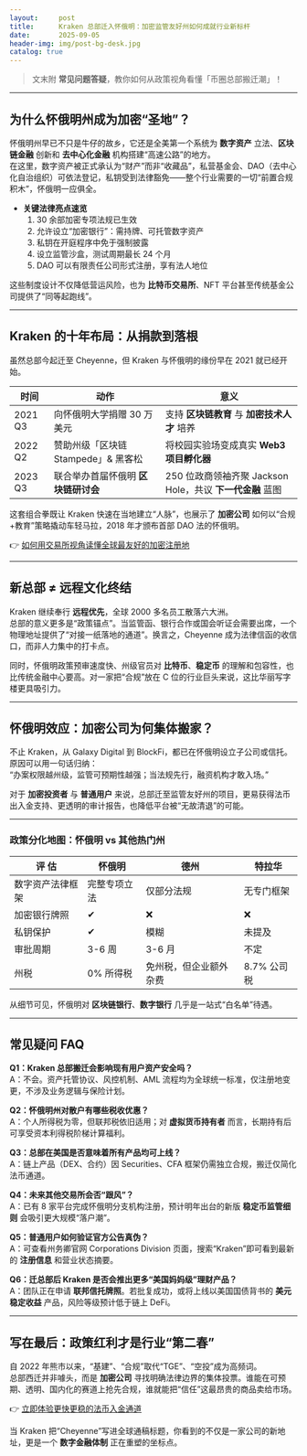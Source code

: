 ```yaml
---
layout:     post
title:      Kraken 总部迁入怀俄明：加密监管友好州如何成就行业新标杆
date:       2025-09-05
header-img: img/post-bg-desk.jpg
catalog: true
---
```


> 文末附 **常见问题答疑**，教你如何从政策视角看懂「币圈总部搬迁潮」！

---

## 为什么怀俄明州成为加密“圣地”？
怀俄明州早已不只是牛仔的故乡，它还是全美第一个系统为 **数字资产** 立法、**区块链金融** 创新和 **去中心化金融** 机构搭建“高速公路”的地方。  
在这里，数字资产被正式承认为“财产”而非“收藏品”，私营基金会、DAO（去中心化自治组织）可依法登记，私钥受到法律豁免——整个行业需要的一切“前置合规积木”，怀俄明一应俱全。

* **关键法律亮点速览**  
  1. 30 余部加密专项法规已生效  
  2. 允许设立“加密银行”：需持牌、可托管数字资产  
  3. 私钥在开庭程序中免于强制披露  
  4. 设立监管沙盒，测试周期最长 24 个月  
  5. DAO 可以有限责任公司形式注册，享有法人地位  

这些制度设计不仅降低营运风险，也为 **比特币交易所**、NFT 平台甚至传统基金公司提供了“同等起跑线”。  

---

## Kraken 的十年布局：从捐款到落根
虽然总部今起迁至 Cheyenne，但 Kraken 与怀俄明的缘份早在 2021 就已经开始。

| 时间 | 动作 | 意义 |
|---|---|---|
| 2021 Q3 | 向怀俄明大学捐赠 30 万美元 | 支持 **区块链教育** 与 **加密技术人才** 培养 |
| 2022 Q2 | 赞助州级「区块链 Stampede」& 黑客松 | 将校园实验场变成真实 **Web3 项目孵化器** |
| 2023 Q3 | 联合举办首届怀俄明 **区块链研讨会** | 250 位政商领袖齐聚 Jackson Hole，共议 **下一代金融** 蓝图 |

这套组合拳既让 Kraken 快速在当地建立“人脉”，也展示了 **加密公司** 如何以“合规+教育”策略撬动车轻马拉，2018 年才颁布首部 DAO 法的怀俄明。

👉 [如何用交易所视角读懂全球最友好的加密注册地](https://okxdog.com/)

---

## 新总部 ≠ 远程文化终结
Kraken 继续奉行 **远程优先**，全球 2000 多名员工散落六大洲。  
总部的意义更多是“政策锚点”。当监管函、银行合作或国会听证会需要出席，一个物理地址提供了“对接一纸落地的通道”。换言之，Cheyenne 成为法律信函的收信口，而非人力集中的打卡点。

同时，怀俄明政策预审速度快、州级官员对 **比特币**、**稳定币** 的理解和包容性，也比传统金融中心要高。对一家把“合规”放在 C 位的行业巨头来说，这比华丽写字楼更具吸引力。

---

## 怀俄明效应：加密公司为何集体搬家？
不止 Kraken，从 Galaxy Digital 到 BlockFi，都已在怀俄明设立子公司或信托。  
原因可以用一句话归纳：  
“办案权限越州级，监管可预期性越强；当法规先行，融资机构才敢入场。”

对于 **加密投资者** 与 **普通用户** 来说，总部迁至监管友好州的项目，更易获得法币出入金支持、更透明的审计报告，也降低平台被“无故清退”的可能。

---

### 政策分化地图：怀俄明 vs 其他热门州
| 评 估 | 怀俄明 | 德州 | 特拉华 |
|------|------|------|------|
| 数字资产法律框架 | 完整专项立法 | 仅部分法规 | 无专门框架 |
| 加密银行牌照 | ✔ | ❌ | ❌ |
| 私钥保护 | ✔ | 模糊 | 未提及 |
| 审批周期 | 3-6 周 | 3-6 月 | 不定 |
| 州税 | 0% 所得税 | 免州税，但企业额外杂费 | 8.7% 公司税 |

从细节可见，怀俄明对 **区块链银行**、**数字银行** 几乎是一站式“白名单”待遇。

---

## 常见疑问 FAQ
**Q1：Kraken 总部搬迁会影响现有用户资产安全吗？**  
A：不会。资产托管协议、风控机制、AML 流程均为全球统一标准，仅注册地变更，不涉及业务逻辑与保险计划。

**Q2：怀俄明州对散户有哪些税收优惠？**  
A：个人所得税为零，但联邦税依旧适用；对 **虚拟货币持有者** 而言，长期持有后可享受资本利得税阶梯计算福利。

**Q3：总部在美国是否意味着所有产品均可上线？**  
A：链上产品（DEX、合约）因 Securities、CFA 框架仍需独立合规，搬迁仅简化法币通道。

**Q4：未来其他交易所会否“跟风”？**  
A：已有 8 家平台完成怀俄明分支机构注册，预计明年出台的新版 **稳定币监管细则** 会吸引更大规模“落户潮”。

**Q5：普通用户如何验证官方公告真伪？**  
A：可查看州务卿官网 Corporations Division 页面，搜索“Kraken”即可看到最新的 **注册信息** 和营业状态摘要。

**Q6：迁总部后 Kraken 是否会推出更多“美国妈妈级”理财产品？**  
A：团队正在申请 **联邦信托牌照**。若批复成功，或将上线以美国国债背书的 **美元稳定收益** 产品，风险等级预计低于链上 DeFi。

---

## 写在最后：政策红利才是行业“第二春”
自 2022 年熊市以来，“基建”、“合规”取代“TGE”、“空投”成为高频词。  
总部西迁并非噱头，而是 **加密公司** 寻找明确法律边界的集体投票。谁能在可预期、透明、国内化的赛道上抢先合规，谁就能把“信任”这最昂贵的商品卖给市场。

👉 [立即体验更快更稳的法币入金通道](https://okxdog.com/)

当 Kraken 把“Cheyenne”写进全球通稿标题，你看到的不仅是一家公司的新地址，更是一个 **数字金融体制** 正在重塑的坐标点。